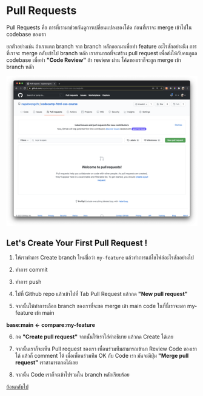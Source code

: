 # Pull Requests

Pull Requests คือ การที่เรามาช่วยกันดูการเปลี่ยนแปลงของโค้่ด ก่อนที่เราจะ merge เข้าไปใน codebase ของเรา

ยกตัวอย่างเช่น ถ้าเราแตก branch จาก branch หลักออกมาเพื่อทำ feature อะไรสักอย่างนึง การที่เราจะ merge กลับเข้าไป branch หลัก เราสามารถที่จะสร้าง pull request เพื่อส่งให้กับคนดูแล codebase เพื่อทำ **"Code Review"** ถ้า review ผ่าน โค้ดของเราก็จะถูก merge เข้า branch หลัก

![Pull request screen](./images/pull-request-screen.png)

## Let's Create Your First Pull Request !

1. ให้เราทำการ Create branch ใหม่ชื่อว่า `my-feature` แล้วทำการแก้ไขไฟล์อะไรสักอย่างไป

2. ทำการ commit

3. ทำการ push

4. ไปที่ Github repo แล้วเข้าไปที่ Tab Pull Request แล้วกด **"New pull request"**

5. จากนั้นให้ทำการเลือก branch ของเราที่จะขอ merge เข้า main code ในที่นี่เราจะเอา my-feature เข้า main

**base:main** **<-** **compare:my-feature**

6. กด **"Create pull request"** จากนั้นให้เราใส่คำอธิบาย แล้วกด Create ได้เลย

7. จากนั้นเราก็จะเห็น Pull request ของเรา เพื่อนร่วมทีมสามารถเข้ามา Review Code ของเราได้ แล้วก็ comment ได้ เมื่อเพื่อนร่วมทีม OK กับ Code เรา มันจะมีปุ่ม **"Merge pull request"** เราสามารถกดได้เลย

8. จากนั้น Code เราก็จะเข้าไปรวมใน branch หลักเรียบร้อย

[ย้อนกลับไป](https://github.com/napatwongchr/intro-to-git/blob/main/lessons/4-remote-repository.md)
